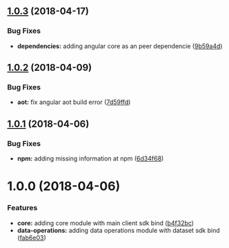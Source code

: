 <a name="1.0.3"></a>
## [1.0.3](https://github.com/jexia/ng-jexia/compare/v1.0.2...v1.0.3) (2018-04-17)


### Bug Fixes

* **dependencies:** adding angular core as an peer dependencie ([9b59a4d](https://github.com/jexia/ng-jexia/commit/9b59a4d))

<a name="1.0.2"></a>
## [1.0.2](https://github.com/jexia/ng-jexia/compare/v1.0.1...v1.0.2) (2018-04-09)


### Bug Fixes

* **aot:** fix angular aot build error ([7d59ffd](https://github.com/jexia/ng-jexia/commit/7d59ffd))

<a name="1.0.1"></a>
## [1.0.1](https://github.com/jexia/ng-jexia/compare/v1.0.0...v1.0.1) (2018-04-06)


### Bug Fixes

* **npm:** adding missing information at npm ([6d34f68](https://github.com/jexia/ng-jexia/commit/6d34f68))

<a name="1.0.0"></a>
# 1.0.0 (2018-04-06)


### Features

* **core:** adding core module with main client sdk bind ([b4f32bc](https://github.com/jexia/ng-jexia/commit/b4f32bc))
* **data-operations:** adding data operations module with dataset sdk bind ([fab6e03](https://github.com/jexia/ng-jexia/commit/fab6e03))
